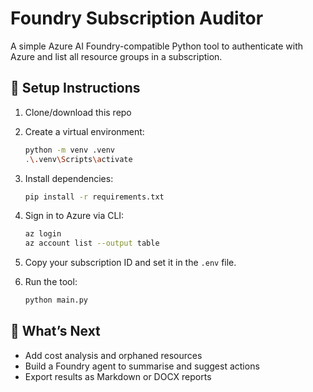# Foundry Subscription Auditor

A simple Azure AI Foundry-compatible Python tool to authenticate with Azure and list all resource groups in a subscription.

## 🚀 Setup Instructions

1. Clone/download this repo
2. Create a virtual environment:

   ```bash
   python -m venv .venv
   .\.venv\Scripts\activate
   ```

3. Install dependencies:

   ```bash
   pip install -r requirements.txt
   ```

4. Sign in to Azure via CLI:

   ```bash
   az login
   az account list --output table
   ```

5. Copy your subscription ID and set it in the `.env` file.

6. Run the tool:

   ```bash
   python main.py
   ```

## 🧱 What’s Next

- Add cost analysis and orphaned resources
- Build a Foundry agent to summarise and suggest actions
- Export results as Markdown or DOCX reports
